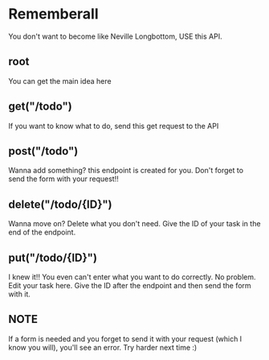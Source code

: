 # Rememberall 

You don't want to become like Neville Longbottom, USE this API.

## root
You can get the main idea here

## get("/todo")
If you want to know what to do, send this get request to the API

## post("/todo")
Wanna add something? this endpoint is created for you. Don't forget to send the form with your request!!

## delete("/todo/{ID}")
Wanna move on? Delete what you don't need. Give the ID of your task in the end of the endpoint.

## put("/todo/{ID}")
I knew it!! You even can't enter what you want to do correctly. No problem. Edit your task here. Give the ID after the endpoint and then send the form with it.

## NOTE
If a form is needed and you forget to send it with your request (which I know you will), you'll see an error. Try harder next time :)
